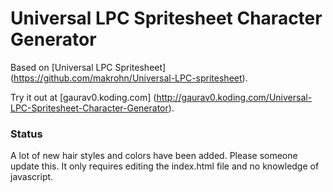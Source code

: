 Universal LPC Spritesheet Character Generator
=============================================

Based on [Universal LPC Spritesheet] (https://github.com/makrohn/Universal-LPC-spritesheet).

Try it out at [gaurav0.koding.com] (http://gaurav0.koding.com/Universal-LPC-Spritesheet-Character-Generator).

### Status

A lot of new hair styles and colors have been added. Please someone update this. It only requires editing the index.html file and no knowledge of javascript.

